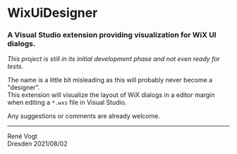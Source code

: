 # WixUiDesigner
### A Visual Studio extension providing visualization for WiX UI dialogs.

_This project is still in its initial development phase and not even ready for tests._

The name is a little bit misleading as this will probably never become a "designer".  
This extension will visualize the layout of WiX dialogs in a editor margin when editing a `*.wxs` file
in Visual Studio.

Any suggestions or comments are already welcome.

---
Ren&eacute; Vogt  
Dresden 2021/08/02
